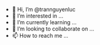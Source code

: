 - 👋 Hi, I’m @trannguyenluc
- 👀 I’m interested in ...
- 🌱 I’m currently learning ...
- 💞️ I’m looking to collaborate on ...
- 📫 How to reach me ...

<!---
trannguyenluc/trannguyenluc is a ✨ special ✨ repository because its `README.md` (this file) appears on your GitHub profile.
You can click the Preview link to take a look at your changes.
--->
